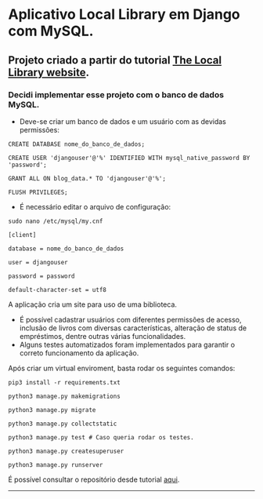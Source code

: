 # Aplicativo Local Library em Django com MySQL.


## Projeto criado a partir do tutorial [The Local Library website](https://developer.mozilla.org/en-US/docs/Learn/Server-side/Django/Tutorial_local_library_website).

### Decidi implementar esse projeto com o banco de dados **MySQL**.
* Deve-se criar um banco de dados e um usuário com as devidas permissões:

 `CREATE DATABASE nome_do_banco_de_dados;`

 `CREATE USER 'djangouser'@'%' IDENTIFIED WITH mysql_native_password BY 'password';`
 
 `GRANT ALL ON blog_data.* TO 'djangouser'@'%';`
 
 `FLUSH PRIVILEGES;`
  * É necessário editar o arquivo de configuração:
 
 `sudo nano /etc/mysql/my.cnf`
 
 `[client]`

`database = nome_do_banco_de_dados`

`user = djangouser`

`password = password`

`default-character-set = utf8`

A aplicação cria um site para uso de uma biblioteca.
* É possível cadastrar usuários com diferentes permissões de acesso, inclusão de livros com diversas características, alteração de status de empréstimos, dentre outras várias funcionalidades.
* Alguns testes automatizados foram implementados para garantir o correto funcionamento da aplicação.

Após criar um virtual enviroment, basta rodar os seguintes comandos:

`pip3 install -r requirements.txt`

`python3 manage.py makemigrations`

`python3 manage.py migrate`

`python3 manage.py collectstatic`

`python3 manage.py test # Caso queria rodar os testes.`

`python3 manage.py createsuperuser`

`python3 manage.py runserver`


É possível consultar o repositório desde tutorial [aqui](https://github.com/mdn/django-locallibrary-tutorial).

***